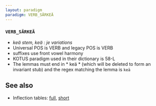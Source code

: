 ```yaml
---
layout: paradigm
paradigm: VERB_SÄRKEÄ
---
```

### ` VERB_SÄRKEÄ `

* _keä stem, keä : je variations_
* Universal POS is VERB and legacy POS is VERB
* suffixes use front vowel harmony
* KOTUS paradigm used in their dictionary is 58-L
* The lemmas must end in * keä * (which will be deleted to form an invariant stub) and the regex matching the lemma is ` keä `

## See also

* Inflection tables: [full](gen/S/särkeä.html), [short](gen/S/särkeä_wikt.html)

